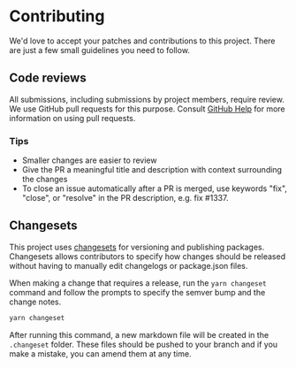 # Contributing

We'd love to accept your patches and contributions to this project. There are
just a few small guidelines you need to follow.

## Code reviews

All submissions, including submissions by project members, require review. We
use GitHub pull requests for this purpose. Consult
[GitHub Help](https://help.github.com/articles/about-pull-requests/) for more
information on using pull requests.

### Tips

- Smaller changes are easier to review
- Give the PR a meaningful title and description with context surrounding the
  changes
- To close an issue automatically after a PR is merged, use keywords "fix",
  "close", or "resolve" in the PR description, e.g. fix #1337.

## Changesets

This project uses [changesets](https://github.com/atlassian/changesets) for
versioning and publishing packages. Changesets allows contributors to specify
how changes should be released without having to manually edit changelogs or
package.json files.

When making a change that requires a release, run the `yarn changeset` command
and follow the prompts to specify the semver bump and the change notes.

```sh
yarn changeset
```

After running this command, a new markdown file will be created in the
`.changeset` folder. These files should be pushed to your branch and if you make
a mistake, you can amend them at any time.
